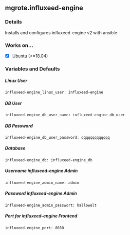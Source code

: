 ## mgrote.influxeed-engine

### Details
Installs and configures influxeed-engine v2 with ansible

### Works on...
- [x] Ubuntu (>=18.04)

### Variables and Defaults
##### Linux User
    influxeed-engine_linux_user: influxeed-engine
##### DB User
    influxeed-engine_db_user_name: influxeed-engine_db_user
##### DB Password
    influxeed-engine_db_user_password: qqqqqqqqqqqqq
##### Database
    influxeed-engine_db: influxeed-engine_db
##### Username influxeed-engine Admin
    influxeed-engine_admin_name: admin
##### Password influxeed-engine Admin
    influxeed-engine_admin_passwort: hallowelt
##### Port for influxeed-engine Frontend
    influxeed-engine_port: 8080
